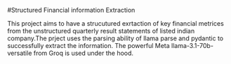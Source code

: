 #Structured Financial information Extraction

This project aims to have a strucutured exrtaction of key financial metrices from the unstructured quarterly result statements of listed indian company.The prject uses the parsing ability of llama parse and pydantic to successfully extract the information. The powerful Meta llama-3.1-70b-versatile from Groq is used under the hood.
 
